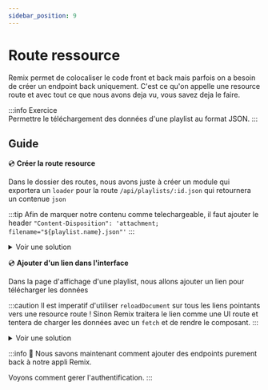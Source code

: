 ```yaml
---
sidebar_position: 9
---
```


# Route ressource

Remix permet de colocaliser le code front et back mais parfois on a besoin de créer un endpoint back uniquement. C'est ce qu'on appelle une resource route et avec tout ce que nous avons deja vu, vous savez deja le faire.

:::info Exercice  
Permettre le téléchargement des données d'une playlist au format JSON.
:::

## Guide

💿 **Créer la route resource**

Dans le dossier des routes, nous avons juste à créer un module qui exportera un `loader` pour la route `/api/playlists/:id.json` qui retournera un contenue `json`

:::tip
Afin de marquer notre contenu comme telechargeable, il faut ajouter le header `"Content-Disposition": 'attachment; filename="${playlist.name}.json"'`
:::

<details>
  <summary>Voir une solution</summary>

```tsx title="app/routes/api.playlists.$id[.]json.ts"
import { json, LoaderArgs } from "@remix-run/node";
import { playlists } from "~/repositories/playlist-repository.server";

export const loader = async ({ params: { id = "" } }: LoaderArgs) => {
  const playlist = await playlists.find(id);

  if (!playlist) {
    return json({ error: "playlist not found" }, { status: 404 });
  }

  return json(
    { playlist },
    {
      headers: {
        "Content-Disposition": `attachment; filename="${playlist.name}.json"`,
      },
    }
  );
};
```

</details>

💿 **Ajouter d'un lien dans l'interface**

Dans la page d'affichage d'une playlist, nous allons ajouter un lien pour télécharger les données

:::caution
Il est imperatif d'utiliser `reloadDocument` sur tous les liens pointants vers une resource route !
Sinon Remix traitera le lien comme une UI route et tentera de charger les données avec un `fetch` et de rendre le composant.
:::

<details>
  <summary>Voir une solution</summary>

```tsx title="app/routes/_layout.playlists.$id.(edit).tsx"
import { Link } from "@remix-run/react";

export default function Playlist() {
  // ...
  <Link to={`/api/playlists/${playlist.id}.json`} reloadDocument download>
    Download as JSON
  </Link>;
  // ...
}
```

</details>

:::info 👏 Nous savons maintenant comment ajouter des endpoints purement back à notre appli Remix.

Voyons comment gerer l'authentification.
:::

